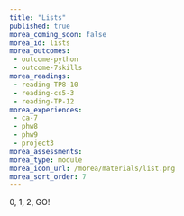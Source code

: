 ```yaml
---
title: "Lists"
published: true
morea_coming_soon: false
morea_id: lists
morea_outcomes:
 - outcome-python
 - outcome-7skills
morea_readings:
 - reading-TP8-10
 - reading-cs5-3
 - reading-TP-12
morea_experiences:
 - ca-7
 - phw8
 - phw9
 - project3
morea_assessments:
morea_type: module
morea_icon_url: /morea/materials/list.png
morea_sort_order: 7
---
```


0, 1, 2, GO!